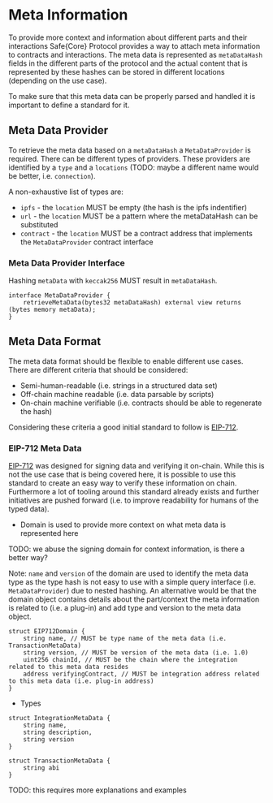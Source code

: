 # Meta Information

To provide more context and information about different parts and their interactions Safe{Core} Protocol provides a way to attach meta information to contracts and interactions. The meta data is represented as `metaDataHash` fields in the different parts of the protocol and the actual content that is represented by these hashes can be stored in different locations (depending on the use case).

To make sure that this meta data can be properly parsed and handled it is important to define a standard for it.

## Meta Data Provider

To retrieve the meta data based on a `metaDataHash` a `MetaDataProvider` is required. There can be different types of providers. These providers are identified by a `type` and a `locations` (TODO: maybe a different name would be better, i.e. `connection`).

A non-exhaustive list of types are:
- `ipfs` - the `location` MUST be empty (the hash is the ipfs indentifier)
- `url` - the `location` MUST be a pattern where the metaDataHash can be substituted
- `contract` - the `location` MUST be a contract address that implements the `MetaDataProvider` contract interface


### Meta Data Provider Interface

Hashing `metaData` with `keccak256` MUST result in `metaDataHash`.

```solidity
interface MetaDataProvider {
    retrieveMetaData(bytes32 metaDataHash) external view returns (bytes memory metaData);
}
```

## Meta Data Format

The meta data format should be flexible to enable different use cases. There are different criteria that should be considered:
- Semi-human-readable (i.e. strings in a structured data set)
- Off-chain machine readable (i.e. data parsable by scripts)
- On-chain machine verifiable (i.e. contracts should be able to regenerate the hash)

Considering these criteria a good initial standard to follow is [EIP-712](https://eips.ethereum.org/EIPS/eip-712).

### EIP-712 Meta Data

[EIP-712](https://eips.ethereum.org/EIPS/eip-712) was designed for signing data and verifying it on-chain. While this is not the use case that is being covered here, it is possible to use this standard to create an easy way to verify these information on chain. Furthermore a lot of tooling around this standard already exists and further initiatives are pushed forward (i.e. to improve readability for humans of the typed data).

- Domain is used to provide more context on what meta data is represented here

TODO: we abuse the signing domain for context information, is there a better way?

Note: `name` and `version` of the domain are used to identify the meta data type as the type hash is not easy to use with a simple query interface (i.e. `MetaDataProvider`) due to nested hashing. An alternative would be that the domain object contains details about the part/context the meta information is related to (i.e. a plug-in) and add type and version to the meta data object. 

```solidity
struct EIP712Domain {
    string name, // MUST be type name of the meta data (i.e. TransactionMetaData)
    string version, // MUST be version of the meta data (i.e. 1.0)
    uint256 chainId, // MUST be the chain where the integration related to this meta data resides
    address verifyingContract, // MUST be integration address related to this meta data (i.e. plug-in address)
}
```

- Types

```solidity
struct IntegrationMetaData {
    string name,
    string description,
    string version
}
```

```solidity
struct TransactionMetaData {
    string abi
}
```

TODO: this requires more explanations and examples